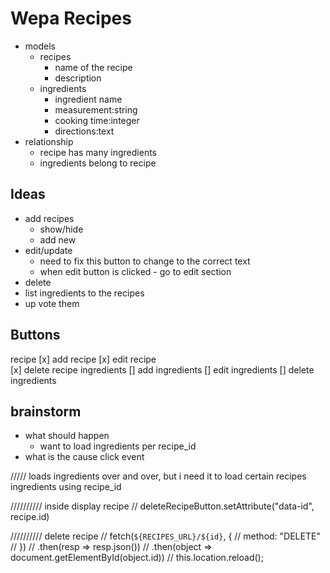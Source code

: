 # Wepa Recipes
- models
    - recipes
        - name of the recipe
        - description
    - ingredients
        - ingredient name
        - measurement:string
        - cooking time:integer
        - directions:text
- relationship
    - recipe has many ingredients
    - ingredients belong to recipe

## Ideas
- add recipes
    - show/hide
    - add new
- edit/update 
    - need to fix this button to change to the correct text
    - when edit button is clicked - go to edit section
- delete
- list ingredients to the recipes
- up vote them


## Buttons
recipe
[x] add recipe 
[x] edit recipe       
[x] delete recipe
ingredients
[] add ingredients
[] edit ingredients 
[] delete ingredients

## brainstorm
- what should happen
    - want to load ingredients per recipe_id
- what is the cause
    click event 

/////
loads ingredients over and over, but i need it to load certain recipes ingredients using recipe_id


//////////
inside display recipe
    // deleteRecipeButton.setAttribute("data-id", recipe.id)


////////// delete recipe
    // fetch(`${RECIPES_URL}/${id}`, {
    //     method: "DELETE"
    // })
    // .then(resp => resp.json())
    // .then(object => document.getElementById(object.id))
    // this.location.reload();